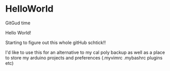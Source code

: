 # HelloWorld
GitGud time

Hello World!

Starting to figure out this whole gitHub schtick!!

I'd like to use this for an alternative to my cal poly backup as well as a place to store
my arduino projects and preferences (.myvimrc .mybashrc plugins etc)
